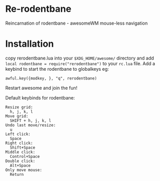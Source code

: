 # Re-rodentbane
Reincarnation of rodentbane - awesomeWM mouse-less navigation

# Installation 
copy rerodentbane.lua into your `$XDG_HOME/awesome/` directory and add `local rodentbane = require("rerodentbane")` to your `rc.lua` file.
Add a keybind to start the rodentbane to globalkeys eg:
```
awful.key({modkey, }, "q", rerodentbane)
```

Restart awesome and join the fun!

Default keybinds for rodentbane:
```
Resize grid:
  h, j, k, l
Move grid:
  SHIFT + h, j, k, l
Undo last move/resize:
  u
Left click:
  Space
Right click:
  Shift+Space
Middle click:
  Control+Space
Double click:
  Alt+Space
Only move mouse:
  Return
```
